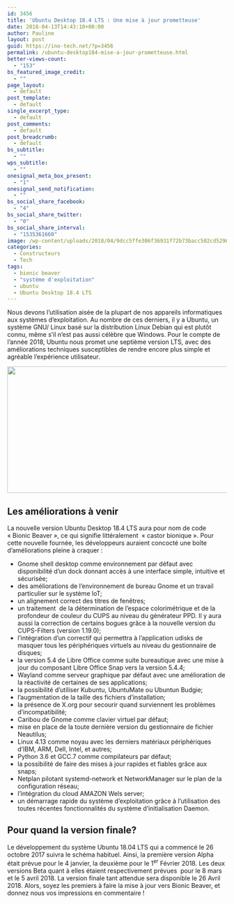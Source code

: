 ```yaml
---
id: 3456
title: 'Ubuntu Desktop 18.4 LTS : Une mise à jour prometteuse'
date: 2018-04-13T14:43:10+00:00
author: Pauline
layout: post
guid: https://ino-tech.net/?p=3456
permalink: /ubuntu-desktop184-mise-a-jour-prometteuse.html
better-views-count:
  - "153"
bs_featured_image_credit:
  - ""
page_layout:
  - default
post_template:
  - default
single_excerpt_type:
  - default
post_comments:
  - default
post_breadcrumb:
  - default
bs_subtitle:
  - ""
wps_subtitle:
  - ""
onesignal_meta_box_present:
  - "1"
onesignal_send_notification:
  - ""
bs_social_share_facebook:
  - "4"
bs_social_share_twitter:
  - "0"
bs_social_share_interval:
  - "1535361660"
image: /wp-content/uploads/2018/04/9dcc5ffe306f36931f72b73bacc502cd52960641.jpg
categories:
  - Constructeurs
  - Tech
tags:
  - bionic beaver
  - "système d'exploitation"
  - ubuntu
  - Ubuntu Desktop 18.4 LTS
---
```

Nous devons l’utilisation aisée de la plupart de nos appareils informatiques aux systèmes d’exploitation. Au nombre de ces derniers, il y a Ubuntu, un système <span style="text-transform: initial;">GNU/ Linux basé sur la distribution Linux Debian qui est plutôt connu, même s’il n’est pas aussi </span>célèbre<span style="text-transform: initial;"> que Windows. Pour le compte de l’année 2018, Ubuntu nous promet une septième version LTS, avec des améliorations techniques susceptibles de rendre encore plus simple et agréable l’expérience utilisateur.</span>

[<img class=" wp-image-3511 aligncenter" src="https://ino-tech.net/wp-content/uploads/2018/04/ubuntu-2-300x169.jpg" alt="" width="516" height="290" srcset="https://inotech008.000webhostapp.com/wp-content/uploads/2018/04/ubuntu-2-300x169.jpg 300w, https://inotech008.000webhostapp.com/wp-content/uploads/2018/04/ubuntu-2-768x432.jpg 768w, https://inotech008.000webhostapp.com/wp-content/uploads/2018/04/ubuntu-2-1024x576.jpg 1024w, https://inotech008.000webhostapp.com/wp-content/uploads/2018/04/ubuntu-2.jpg 1200w" sizes="(max-width: 516px) 85vw, 516px" />](https://ino-tech.net/wp-content/uploads/2018/04/ubuntu-2.jpg)

## Les améliorations à venir

La nouvelle version Ubuntu Desktop 18.4 LTS aura pour nom de code « Bionic Beaver », ce qui signifie littéralement  « castor bionique ». Pour cette nouvelle fournée, les développeurs auraient concocté une boîte d&rsquo;améliorations pleine à craquer :

  * Gnome shell desktop comme environnement par défaut avec disponibilité d’un dock donnant accès à une interface simple, intuitive et sécurisée;
  * des améliorations de l’environnement de bureau Gnome et un travail particulier sur le système loT;
  * un alignement correct des titres de fenêtres;
  * un traitement  de la détermination de l’espace colorimétrique et de la profondeur de couleur du CUPS au niveau du générateur PPD. Il y aura aussi la correction de certains bogues grâce à la nouvelle version du CUPS-Filters (version 1.19.0);
  * l’intégration d’un correctif qui permettra à l’application udisks de masquer tous les périphériques virtuels au niveau du gestionnaire de disques;
  * la version 5.4 de Libre Office comme suite bureautique avec une mise à jour du composant Libre Office Snap vers la version 5.4.4;
  * Wayland comme serveur graphique par défaut avec une amélioration de la réactivité de certaines de ses applications;
  * la possibilité d’utiliser Kubuntu, UbuntuMate ou Ubuntun Budgie;
  * l’augmentation de la taille des fichiers d’installation;
  * la présence de X.org pour secourir quand surviennent les problèmes d’incompatibilité;
  * Caribou de Gnome comme clavier virtuel par défaut;
  * mise en place de la toute dernière version du gestionnaire de fichier Neautilus;
  * Linux 4.13 comme noyau avec les derniers matériaux périphériques d’IBM, ARM, Dell, Intel, et autres;
  * Python 3.6 et GCC.7 comme compilateurs par défaut;
  * la possibilité de faire des mises à jour rapides et fiables grâce aux snaps;
  * Netplan pilotant systemd-network et NetworkManager sur le plan de la configuration réseau;
  * l’intégration du cloud AMAZON Wels server;
  * un démarrage rapide du système d’exploitation grâce à l’utilisation des toutes récentes fonctionnalités du système d’initialisation Daemon.

## Pour quand la version finale?

Le développement du système Ubuntu 18.04 LTS qui a commencé le 26 octobre 2017 suivra le schéma habituel. Ainsi, la première version Alpha  était prévue pour le 4 janvier, la deuxième pour le 1<sup>er</sup> Février 2018. Les deux versions Beta quant à elles étaient respectivement prévues  pour le 8 mars et le 5 avril 2018. La version finale tant attendue sera disponible le 26 Avril 2018. Alors, soyez les premiers à faire la mise à jour vers Bionic Beaver, et donnez nous vos impressions en commentaire !